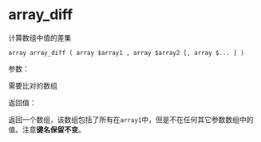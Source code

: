 # array\_diff

计算数组中值的差集

```
array array_diff ( array $array1 , array $array2 [, array $... ] )
```

参数：

需要比对的数组

返回值：

返回一个数组，该数组包括了所有在`array1`中，但是不在任何其它参数数组中的值。注意**键名保留不变**。



